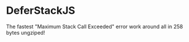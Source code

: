 # DeferStackJS
The fastest "Maximum Stack Call Exceeded" error work around all in 258 bytes ungziped!
